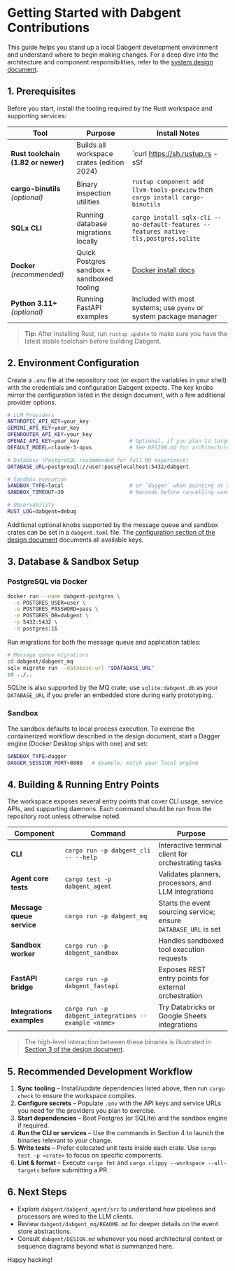 # Getting Started with Dabgent Contributions

This guide helps you stand up a local Dabgent development environment and understand where to begin making changes. For a deep dive into the architecture and component responsibilities, refer to the [system design document](../DESIGN.md).

## 1. Prerequisites

Before you start, install the tooling required by the Rust workspace and supporting services:

| Tool | Purpose | Install Notes |
| --- | --- | --- |
| **Rust toolchain (1.82 or newer)** | Builds all workspace crates (edition 2024) | `curl https://sh.rustup.rs -sSf | sh`, then `rustup default stable` |
| **cargo-binutils** *(optional)* | Binary inspection utilities | `rustup component add llvm-tools-preview` then `cargo install cargo-binutils` |
| **SQLx CLI** | Running database migrations locally | `cargo install sqlx-cli --no-default-features --features native-tls,postgres,sqlite` |
| **Docker** *(recommended)* | Quick Postgres sandbox + sandboxed tooling | [Docker install docs](https://docs.docker.com/get-docker/) |
| **Python 3.11+** *(optional)* | Running FastAPI examples | Included with most systems; use `pyenv` or system package manager |

> **Tip:** After installing Rust, run `rustup update` to make sure you have the latest stable toolchain before building Dabgent.

## 2. Environment Configuration

Create a `.env` file at the repository root (or export the variables in your shell) with the credentials and configuration Dabgent expects. The key knobs mirror the configuration listed in the design document, with a few additional provider options.

```bash
# LLM Providers
ANTHROPIC_API_KEY=your_key
GEMINI_API_KEY=your_key
OPENROUTER_API_KEY=your_key
OPENAI_API_KEY=your_key                # Optional, if you plan to target OpenAI-compatible endpoints
DEFAULT_MODEL=claude-3-opus            # See DESIGN.md for architecture context

# Database (PostgreSQL recommended for full MQ experience)
DATABASE_URL=postgresql://user:pass@localhost:5432/dabgent

# Sandbox execution
SANDBOX_TYPE=local                     # or `dagger` when pointing at a Dagger engine
SANDBOX_TIMEOUT=30                     # Seconds before cancelling sandboxed jobs

# Observability
RUST_LOG=dabgent=debug
```

Additional optional knobs supported by the message queue and sandbox crates can be set in a `dabgent.toml` file. The [configuration section of the design document](../DESIGN.md#7-configuration) documents all available keys.

## 3. Database & Sandbox Setup

### PostgreSQL via Docker

```bash
docker run --name dabgent-postgres \
  -e POSTGRES_USER=user \
  -e POSTGRES_PASSWORD=pass \
  -e POSTGRES_DB=dabgent \
  -p 5432:5432 \
  -d postgres:16
```

Run migrations for both the message queue and application tables:

```bash
# Message queue migrations
cd dabgent/dabgent_mq
sqlx migrate run --database-url "$DATABASE_URL"
cd ../..
```

SQLite is also supported by the MQ crate; use `sqlite:dabgent.db` as your `DATABASE_URL` if you prefer an embedded store during early prototyping.

### Sandbox

The sandbox defaults to local process execution. To exercise the containerized workflow described in the design document, start a Dagger engine (Docker Desktop ships with one) and set:

```bash
SANDBOX_TYPE=dagger
DAGGER_SESSION_PORT=8080   # Example; match your local engine
```

## 4. Building & Running Entry Points

The workspace exposes several entry points that cover CLI usage, service APIs, and supporting daemons. Each command should be run from the repository root unless otherwise noted.

| Component | Command | Purpose |
| --- | --- | --- |
| **CLI** | `cargo run -p dabgent_cli -- --help` | Interactive terminal client for orchestrating tasks |
| **Agent core tests** | `cargo test -p dabgent_agent` | Validates planners, processors, and LLM integrations |
| **Message queue service** | `cargo run -p dabgent_mq` | Starts the event sourcing service; ensure `DATABASE_URL` is set |
| **Sandbox worker** | `cargo run -p dabgent_sandbox` | Handles sandboxed tool execution requests |
| **FastAPI bridge** | `cargo run -p dabgent_fastapi` | Exposes REST entry points for external orchestration |
| **Integrations examples** | `cargo run -p dabgent_integrations --example <name>` | Try Databricks or Google Sheets integrations |

> The high-level interaction between these binaries is illustrated in [Section 3 of the design document](../DESIGN.md#3-core-components-design).

## 5. Recommended Development Workflow

1. **Sync tooling** – Install/update dependencies listed above, then run `cargo check` to ensure the workspace compiles.
2. **Configure secrets** – Populate `.env` with the API keys and service URLs you need for the providers you plan to exercise.
3. **Start dependencies** – Boot Postgres (or SQLite) and the sandbox engine if required.
4. **Run the CLI or services** – Use the commands in Section 4 to launch the binaries relevant to your change.
5. **Write tests** – Prefer colocated unit tests inside each crate. Use `cargo test -p <crate>` to focus on specific components.
6. **Lint & format** – Execute `cargo fmt` and `cargo clippy --workspace --all-targets` before submitting a PR.

## 6. Next Steps

- Explore `dabgent/dabgent_agent/src` to understand how pipelines and processors are wired to the LLM clients.
- Review `dabgent/dabgent_mq/README.md` for deeper details on the event store abstractions.
- Consult `dabgent/DESIGN.md` whenever you need architectural context or sequence diagrams beyond what is summarized here.

Happy hacking!
